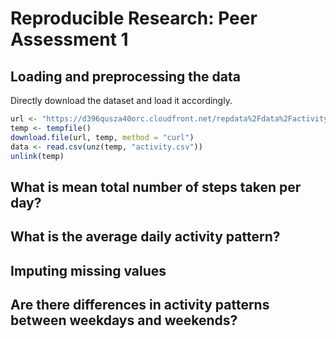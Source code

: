 # Reproducible Research: Peer Assessment 1


## Loading and preprocessing the data
Directly download the dataset and load it accordingly.


```r
url <- "https://d396qusza40orc.cloudfront.net/repdata%2Fdata%2Factivity.zip"
temp <- tempfile()
download.file(url, temp, method = "curl")
data <- read.csv(unz(temp, "activity.csv"))
unlink(temp)
```


## What is mean total number of steps taken per day?



## What is the average daily activity pattern?



## Imputing missing values



## Are there differences in activity patterns between weekdays and weekends?

